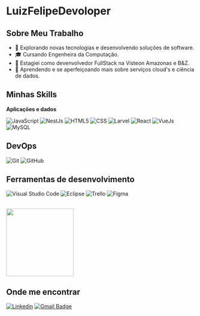 # LuizFelipeDevoloper
## Sobre Meu Trabalho

- 🤔 Explorando novas tecnologias e desenvolvendo soluções de software.
- 🎓 Cursando Engenheira da Computação.
- 💼 Estagiei como devenvolvedor FullStack na Visteon Amazonas e B&Z.
- 💪 Aprendendo e se aperfeiçoando mais sobre serviços cloud's e ciência de dados.

## Minhas Skills
**Aplicações e dados**

![JavaScript](https://img.shields.io/badge/-JavaScript-333333?style=flat&logo=javascript)
![NestJs](https://img.shields.io/badge/-NestJs-333333?style=flat&logo=nestjs)
![HTML5](https://img.shields.io/badge/-HTML5-333333?style=flat&logo=HTML5)
![CSS](https://img.shields.io/badge/-CSS-333333?style=flat&logo=CSS3&logoColor=1572B6)
![Larvel](https://img.shields.io/badge/-Laravel-333333?style=flat&logo=laravel)
![React](https://img.shields.io/badge/-React-333333?style=flat&logo=react)
![VueJs](https://img.shields.io/badge/-VueJs-333333?style=flat&logo=vuejs)
![MySQL](https://img.shields.io/badge/-MySQL-333333?style=flat&logo=mysql)

## DevOps

![Git](https://img.shields.io/badge/-Git-333333?style=flat&logo=git)
![GitHub](https://img.shields.io/badge/-GitHub-333333?style=flat&logo=github)

## Ferramentas de desenvolvimento

![Visual Studio Code](https://img.shields.io/badge/-Visual%20Studio%20Code-333333?style=flat&logo=visual-studio-code&logoColor=007ACC)
![Eclipse](https://img.shields.io/badge/-Eclipse-333333?style=flat&logo=eclipse-ide&logoColor=2C2255)
![Trello](https://img.shields.io/badge/-Trello-333333?style=flat&logo=trello&logoColor=007ACC)
![Figma](https://img.shields.io/badge/-Figma-333333?style=flat&logo=figma&logoColor=007ACC)

<br/>

<a href="https://github.com/LuizFelipeDevoloper" title="Perfil do Luiz">
  <img height="180em" src="https://github-readme-stats.vercel.app/api?username=LuizFelipeDevoloper&theme=dracula&show_icons=true" />
</a>

## Onde me encontrar

[![Linkedin](https://img.shields.io/badge/-username-blue?style=flat-square&logo=Linkedin&logoColor=white&link=https://www.linkedin.com/in/luiz-felipe-dias-de-araujo/)]((https://www.linkedin.com/in/luiz-felipe-dias-de-araujo/))
[![Gmail Badge](https://img.shields.io/badge/-lfdias2203@gmail.com-006bed?style=flat-square&logo=Gmail&logoColor=white&link=mailto:lfdias2203@gmail.com.com)](mailto:lfdias2203@gmail.com)
